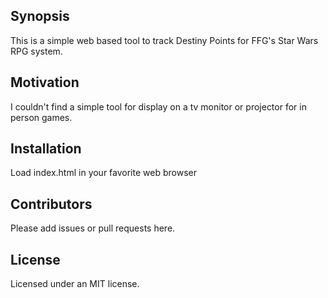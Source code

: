 ## Synopsis

This is a simple web based tool to track Destiny Points for FFG's Star Wars RPG system.


## Motivation

I couldn't find a simple tool for display on a tv monitor or projector for in person games.


## Installation

Load index.html in your favorite web browser

## Contributors

Please add issues or pull requests here.

## License

Licensed under an MIT license.

